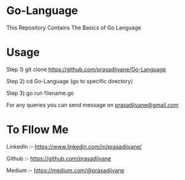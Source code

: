 # Go-Language
This Repository Contains The Basics of Go Language

# Usage
Step 1) git clone https://github.com/prasadjivane/Go-Language

Step 2) cd Go-Language (go to specific directory)

Step 3) go run filename.go

For any queries you can send message on prasadjivane@gmail.com

# To Fllow Me
LinkedIn :- https://www.linkedin.com/in/prasadjivane/

Github :- https://github.com/prasadjivane

Medium :- https://medium.com/@prasadjivane
